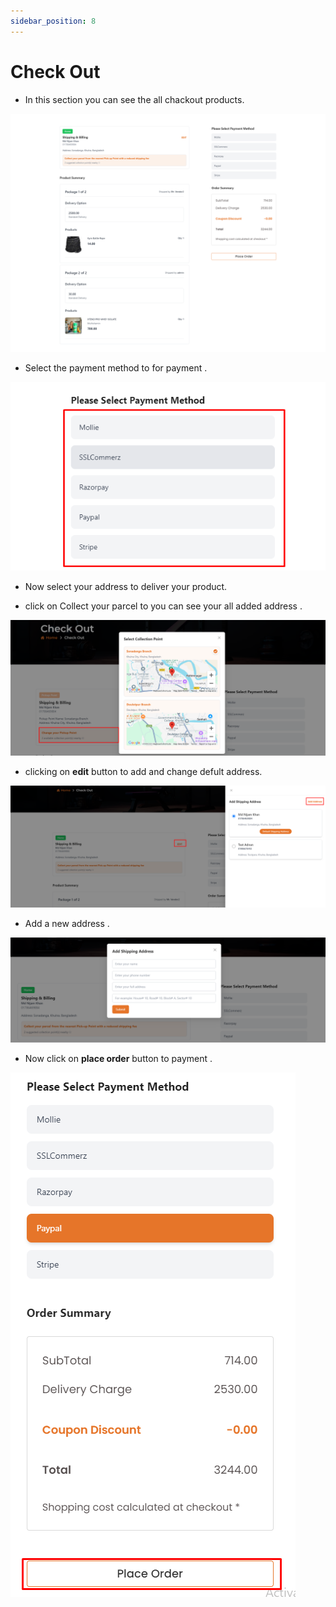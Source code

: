 ```yaml
---
sidebar_position: 8
---
```


# Check Out

- In this section you can see the all chackout products. 

![chackout](./img/chackout.png)

- Select the payment method to for payment .

![pay](./img/pay.png)

- Now select your address to deliver your product.

- click on Collect your parcel to you can see your all added address .

![address](./img/add.png)


- clicking on **edit** button to add and change defult address.

![add](./img/dd.png)

- Add a new address . 

![add](./img/dd1.png)

- Now click on **place order** button to payment .

![place](./img/place.png)

